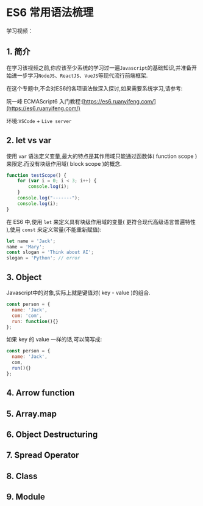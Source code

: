 # ES6 常用语法梳理

学习视频：

## 1. 简介

在学习该视频之前,你应该至少系统的学习过一遍`Javascript`的基础知识,并准备开始进一步学习`NodeJS`、`ReactJS`、`VueJS`等现代流行前端框架.

在这个专题中,不会对ES6的各项语法做深入探讨,如果需要系统学习,请参考:

阮一峰 ECMAScript6 入门教程:[https://es6.ruanyifeng.com/](https://es6.ruanyifeng.com/)

环境:`VSCode` + `Live server`

## 2. let vs var

使用 `var` 语法定义变量,最大的特点是其作用域只能通过函数体( function scope )来限定.而没有块级作用域( block scope )的概念.

```javascript
function testScope() {
	for (var i = 0; i < 3; i++) {
		console.log(i);
	}
	console.log("-------");
	console.log(i);
}
```

在 ES6 中,使用 `let` 来定义具有块级作用域的变量( 更符合现代高级语言普遍特性 ),使用 `const` 来定义常量(不能重新赋值):

```javascript
let name = 'Jack';
name = 'Mary';
const slogan = 'Think about AI';
slogan = 'Python'; // error
```

## 3. Object

Javascript中的对象,实际上就是键值对( key - value )的组合.

```javascript
const person = {
  name: 'Jack',
  com: 'com',
  run: function(){}
};
```

如果 key 的 value 一样的话,可以简写成:

```javascript
const person = {
  name: 'Jack',
  com,
  run(){}
};
```

## 4. Arrow function

## 5. Array.map

## 6. Object Destructuring

## 7. Spread Operator

## 8. Class

## 9. Module